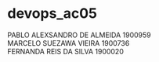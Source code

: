 # devops_ac05
PABLO ALEXSANDRO DE ALMEIDA 1900959  
MARCELO SUEZAWA VIEIRA 1900736  
FERNANDA REIS DA SILVA 1900020   
